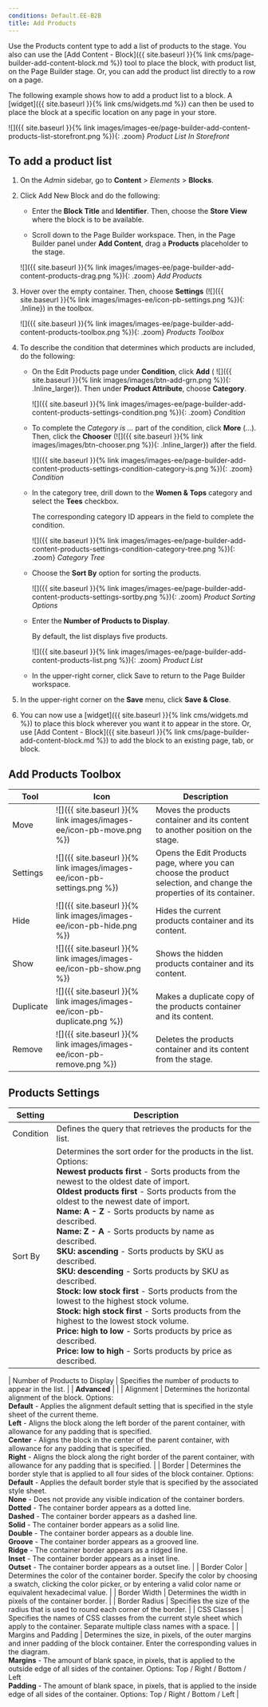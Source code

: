 ```yaml
---
conditions: Default.EE-B2B
title: Add Products
---
```


Use the Products content type to add a list of products to the stage. You also can use the [Add Content - Block]({{ site.baseurl }}{% link cms/page-builder-add-content-block.md %}) tool to place the block, with product list, on the Page Builder stage. Or, you can add the product list directly to a row on a page.

The following example shows how to add a product list to a block. A [widget]({{ site.baseurl }}{% link cms/widgets.md %}) can then be used to place the block at a specific location on any page in your store.

![]({{ site.baseurl }}{% link images/images-ee/page-builder-add-content-products-list-storefront.png %}){: .zoom}
_Product List In Storefront_

## To add a product list

1. On the _Admin_ sidebar, go to **Content** > _Elements_ > **Blocks**.

1. Click <span class="btn">Add New Block</span> and do the following:

   - Enter the **Block Title** and **Identifier**. Then, choose the **Store View** where the block is to be available.

   - Scroll down to the Page Builder workspace. Then, in the Page Builder panel under **Add Content**, drag a **Products** placeholder to the stage.

   ![]({{ site.baseurl }}{% link images/images-ee/page-builder-add-content-products-drag.png %}){: .zoom}
   _Add Products_

1. Hover over the empty container. Then, choose **Settings** (![]({{ site.baseurl }}{% link images/images-ee/icon-pb-settings.png %}){: .Inline}) in the toolbox.

   ![]({{ site.baseurl }}{% link images/images-ee/page-builder-add-content-products-toolbox.png %}){: .zoom}
   _Products Toolbox_

1. To describe the condition that determines which products are included, do the following:

   - On the Edit Products page under **Condition**, click **Add** ( ![]({{ site.baseurl }}{% link images/images/btn-add-grn.png %}){: .Inline_larger}). Then under **Product Attribute**, choose **Category**.

      ![]({{ site.baseurl }}{% link images/images-ee/page-builder-add-content-products-settings-condition.png %}){: .zoom}
      _Condition_

   - To complete the _Category is ..._ part of the condition, click **More** (...). Then, click the **Chooser** (![]({{ site.baseurl }}{% link images/images/btn-chooser.png %}){: .Inline_larger}) after the field.

      ![]({{ site.baseurl }}{% link images/images-ee/page-builder-add-content-products-settings-condition-category-is.png %}){: .zoom}
      _Condition_

   - In the category tree, drill down to the **Women & Tops** category and select the **Tees** checkbox.

      The corresponding category ID appears in the field to complete the condition.

      ![]({{ site.baseurl }}{% link images/images-ee/page-builder-add-content-products-settings-condition-category-tree.png %}){: .zoom}
      _Category Tree_

   - Choose the **Sort By** option for sorting the products.

      ![]({{ site.baseurl }}{% link images/images-ee/page-builder-add-content-products-settings-sortby.png %}){: .zoom}
      _Product Sorting Options_

   - Enter the **Number of Products to Display**.

      By default, the list displays five products.

      ![]({{ site.baseurl }}{% link images/images-ee/page-builder-add-content-products-list.png %}){: .zoom}
      _Product List_

   - In the upper-right corner, click <span class="btn">Save </span> to return to the Page Builder workspace.

1. In the upper-right corner on the **Save** menu, click **Save & Close**.

1. You can now use a [widget]({{ site.baseurl }}{% link cms/widgets.md %}) to place this block wherever you want it to appear in the store. Or, use [Add Content - Block]({{ site.baseurl }}{% link cms/page-builder-add-content-block.md %}) to add the block to an existing page, tab, or block.

## Add Products Toolbox

| Tool      | Icon    | Description    |
| --------- | ----------------- | -------------- |
| Move      | ![]({{ site.baseurl }}{% link images/images-ee/icon-pb-move.png %})      | Moves the products container and its content to another position on the stage.|
| Settings  | ![]({{ site.baseurl }}{% link images/images-ee/icon-pb-settings.png %})  | Opens the Edit Products page, where you can choose the product selection, and change the properties of its container. |
| Hide      | ![]({{ site.baseurl }}{% link images/images-ee/icon-pb-hide.png %})      | Hides the current products container and its content.     |
| Show      | ![]({{ site.baseurl }}{% link images/images-ee/icon-pb-show.png %})      | Shows the  hidden products container and its content.      |
| Duplicate | ![]({{ site.baseurl }}{% link images/images-ee/icon-pb-duplicate.png %}) | Makes a duplicate copy of the products container and its content.     |
| Remove    | ![]({{ site.baseurl }}{% link images/images-ee/icon-pb-remove.png %})    | Deletes the products container and its content from the stage.      |

## Products Settings

| Setting                       | Description      |
| ----------------------------- | --------------- |
| Condition             | Defines the query that retrieves the products for the list.      |
| Sort By                       | Determines the sort order for the products in the list. Options: <br/>**Newest products first** - Sorts products from the newest to the oldest date of import. <br/>**Oldest products first** - Sorts products from the oldest to the newest date of import.<br/>**Name: A - Z** - Sorts products by name as described. <br/>**Name: Z - A** - Sorts products by name as described. <br/>**SKU: ascending** - Sorts products by SKU as described. <br/>**SKU: descending** - Sorts products by SKU as described.<br/>**Stock: low stock first** - Sorts products from the lowest to the highest stock volume. <br/>**Stock: high stock first** - Sorts products from the highest to the lowest stock volume. <br/>**Price: high to low** - Sorts products by price as described.<br/>**Price: low to high**  - Sorts products by price as described.|

| Number of Products to Display | Specifies the number of products to appear in the list.     |
| **Advanced**                  |                  |
| Alignment                     | Determines the horizontal alignment of the block. Options: <br/>**Default** - Applies the alignment default setting that is specified in the style sheet of the current theme. <br/>**Left** - Aligns the block along the left border of the parent container, with allowance for any padding that is specified.<br/>**Center** - Aligns the block in the center of the parent container, with allowance for any padding that is specified. <br/>**Right** - Aligns the block along the right border of the parent container, with allowance for any padding that is specified. |
| Border        | Determines the border style that is applied to all four sides of the block container. Options: <br/>**Default** - Applies the default border style that is specified by the associated style sheet. <br/>**None** - Does not provide any visible indication of the container borders. <br/>**Dotted** - The container border appears as a dotted line.<br/>**Dashed** - The container border appears as a dashed line.<br/>**Solid** - The container border appears as a solid line.<br/>**Double** - The container border appears as a double line. <br/>**Groove** - The container border appears as a grooved line. <br/>**Ridge** - The container border appears as a ridged line. <br/>**Inset** - The container border appears as a inset line. <br/>**Outset** - The container border appears as a outset line. |
| Border Color                  | Determines the color of the container border. Specify the color by choosing a swatch, clicking the color picker, or by entering a valid color name or equivalent hexadecimal value.    |
| Border Width                  | Determines the width in pixels of the container border.   |
| Border Radius                 | Specifies the size of the radius that is used to round each corner of the border.  |
| CSS Classes                   | Specifies the names of CSS classes from the current style sheet which apply to the container. Separate multiple class names with a space.  |
| Margins and Padding           | Determines the size, in pixels, of the outer margins and inner padding of the block container. Enter the corresponding values in the diagram. <br/>**Margins** - The amount of blank space, in pixels, that is applied to the outside edge of all sides of the container. Options: Top / Right / Bottom / Left <br/>**Padding** - The amount of blank space, in pixels, that is applied to the inside edge of all sides of the container. Options: Top / Right / Bottom / Left |
